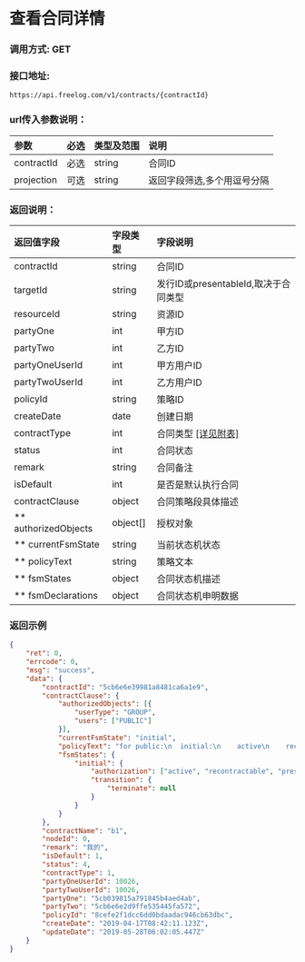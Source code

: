 # 查看合同详情

### 调用方式: GET

### 接口地址:

```
https://api.freelog.com/v1/contracts/{contractId}
```

### url传入参数说明：

| 参数 | 必选 | 类型及范围 | 说明 |
| :--- | :--- | :--- | :--- |
| contractId | 必选 | string | 合同ID |
| projection | 可选 | string | 返回字段筛选,多个用逗号分隔 |

### 返回说明：

| 返回值字段 | 字段类型 | 字段说明 |
| :--- | :--- | :--- |
| contractId | string | 合同ID |
| targetId | string | 发行ID或presentableId,取决于合同类型 |
| resourceId | string | 资源ID |
| partyOne | int | 甲方ID |
| partyTwo | int | 乙方ID |
| partyOneUserId | int | 甲方用户ID |
| partyTwoUserId | int | 乙方用户ID |
| policyId | string | 策略ID |
| createDate | date | 创建日期 |
| contractType | int | 合同类型 [[详见附表]][合同类型] |
| status | int | 合同状态 |
| remark | string | 合同备注 |
| isDefault | int | 是否是默认执行合同 |
| contractClause | object | 合同策略段具体描述 |
| ** authorizedObjects | object[] | 授权对象 |
| ** currentFsmState | string| 当前状态机状态 |
| ** policyText | string| 策略文本 |
| ** fsmStates | object| 合同状态机描述 |
| ** fsmDeclarations | object| 合同状态机申明数据 |

### 返回示例

```json
{
	"ret": 0,
	"errcode": 0,
	"msg": "success",
	"data": {
		"contractId": "5cb6e6e39981a8481ca6a1e9",
		"contractClause": {
			"authorizedObjects": [{
				"userType": "GROUP",
				"users": ["PUBLIC"]
			}],
			"currentFsmState": "initial",
			"policyText": "for public:\n  initial:\n    active\n    recontractable\n    presentable\n    terminate",
			"fsmStates": {
				"initial": {
					"authorization": ["active", "recontractable", "presentable"],
					"transition": {
						"terminate": null
					}
				}
			}
		},
		"contractName": "b1",
		"nodeId": 0,
		"remark": "我的",
		"isDefault": 1,
		"status": 4,
		"contractType": 1,
		"partyOneUserId": 10026,
		"partyTwoUserId": 10026,
		"partyOne": "5cb039815a791845b4aed4ab",
		"partyTwo": "5cb6e6e2d9ffe535445fa572",
		"policyId": "8cefe2f1dcc6dd0bdaadac946cb63dbc",
		"createDate": "2019-04-17T08:42:11.123Z",
		"updateDate": "2019-05-28T06:02:05.447Z"
	}
}
```

[合同类型]: http://localhost:4000/附表/合同类型.html "合同类型"
